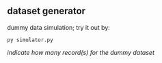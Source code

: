 ## dataset generator
dummy data simulation; try it out by:
```
py simulator.py
```
*indicate how many record(s) for the dummy dataset*

